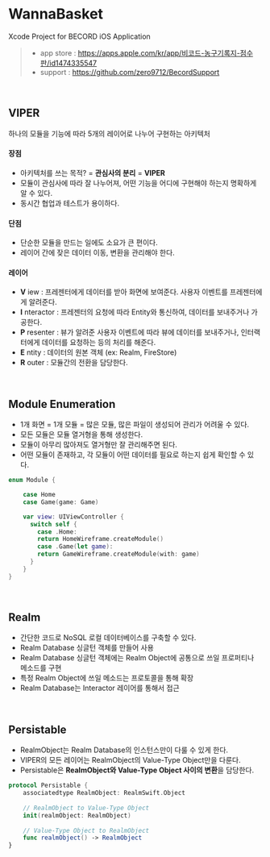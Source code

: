 # WannaBasket
Xcode Project for BECORD iOS Application </br>
> - app store : https://apps.apple.com/kr/app/비코드-농구기록지-점수판/id1474335547 </br>
> - support : https://github.com/zero9712/BecordSupport

</br>

## VIPER
하나의 모듈을 기능에 따라 5개의 레이어로 나누어 구현하는 아키텍처

#### 장점
- 아키텍처를 쓰는 목적? = **관심사의 분리** = **VIPER**
- 모듈이 관심사에 따라 잘 나누어져, 어떤 기능을 어디에 구현해야 하는지 명확하게 알 수 있다.
- 동시간 협업과 테스트가 용이하다.

#### 단점
- 단순한 모듈을 만드는 일에도 소요가 큰 편이다.
- 레이어 간에 잦은 데이터 이동, 변환을 관리해야 한다.

#### 레이어
- **V** iew : 프레젠터에게 데이터를 받아 화면에 보여준다. 사용자 이벤트를 프레젠터에게 알려준다.
- **I** nteractor : 프레젠터의 요청에 따라 Entity와 통신하여, 데이터를 보내주거나 가공한다.
- **P** resenter : 뷰가 알려준 사용자 이벤트에 따라 뷰에 데이터를 보내주거나, 인터랙터에게 데이터를 요청하는 등의 처리를 해준다.
- **E** ntity : 데이터의 원본 객체 (ex: Realm, FireStore)
- **R** outer : 모듈간의 전환을 담당한다.

</br>

## Module Enumeration

- 1개 화면 = 1개 모듈 = 많은 모듈, 많은 파일이 생성되어 관리가 어려울 수 있다.
- 모든 모듈은 모듈 열거형을 통해 생성한다.
- 모듈이 아무리 많아져도 열거형만 잘 관리해주면 된다.
- 어떤 모듈이 존재하고, 각 모듈이 어떤 데이터를 필요로 하는지 쉽게 확인할 수 있다.
```Swift
enum Module {

    case Home
    case Game(game: Game)

    var view: UIViewController {
      switch self {
        case .Home:
        return HomeWireframe.createModule()
        case .Game(let game):
        return GameWireframe.createModule(with: game)
      }
    }
}
```

</br>

## Realm

- 간단한 코드로 NoSQL 로컬 데이터베이스를 구축할 수 있다.
- Realm Database 싱글턴 객체를 만들어 사용
- Realm Database 싱글턴 객체에는 Realm Object에 공통으로 쓰일 프로퍼티나 메소드를 구현
- 특정 Realm Object에 쓰일 메소드는 프로토콜을 통해 확장
- Realm Database는 Interactor 레이어를 통해서 접근

</br>

## Persistable

- RealmObject는 Realm Database의 인스턴스만이 다룰 수 있게 한다.
- VIPER의 모든 레이어는 RealmObject의 Value-Type Object만을 다룬다.
- Persistable은 **RealmObject와 Value-Type Object 사이의 변환**을 담당한다.

```swift
protocol Persistable {
    associatedtype RealmObject: RealmSwift.Object
  
  	// RealmObject to Value-Type Object
    init(realmObject: RealmObject)
  
  	// Value-Type Object to RealmObject
    func realmObject() -> RealmObject
}
```

